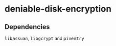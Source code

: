 deniable-disk-encryption
========================

Dependencies
------------
<tt>libassuan</tt>, <tt>libgcrypt</tt> and <tt>pinentry</tt>
